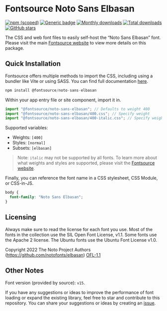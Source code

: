 # Fontsource Noto Sans Elbasan

[![npm (scoped)](https://img.shields.io/npm/v/@fontsource/noto-sans-elbasan?color=brightgreen)](https://www.npmjs.com/package/@fontsource/noto-sans-elbasan) [![Generic badge](https://img.shields.io/badge/fontsource-passing-brightgreen)](https://github.com/fontsource/fontsource) [![Monthly downloads](https://badgen.net/npm/dm/@fontsource/noto-sans-elbasan)](https://github.com/fontsource/fontsource) [![Total downloads](https://badgen.net/npm/dt/@fontsource/noto-sans-elbasan)](https://github.com/fontsource/fontsource) [![GitHub stars](https://img.shields.io/github/stars/fontsource/fontsource.svg?style=social&label=Star)](https://github.com/fontsource/fontsource/stargazers)

The CSS and web font files to easily self-host the “Noto Sans Elbasan” font. Please visit the main [Fontsource website](https://fontsource.org/fonts/noto-sans-elbasan) to view more details on this package.

## Quick Installation

Fontsource offers multiple methods to import the CSS, including using a bundler like Vite or using SASS. You can find full documentation [here](https://fontsource.org/docs/getting-started/introduction).

```javascript
npm install @fontsource/noto-sans-elbasan
```

Within your app entry file or site component, import it in.

```javascript
import "@fontsource/noto-sans-elbasan"; // Defaults to weight 400
import "@fontsource/noto-sans-elbasan/400.css"; // Specify weight
import "@fontsource/noto-sans-elbasan/400-italic.css"; // Specify weight and style
```

Supported variables:
- Weights: `[400]`
- Styles: `[normal]`
- Subsets: `[elbasan]`

> Note: `italic` may not be supported by all fonts. To learn more about what weights and styles are supported, please visit the [Fontsource website](https://fontsource.org/fonts/noto-sans-elbasan).

Finally, you can reference the font name in a CSS stylesheet, CSS Module, or CSS-in-JS.

```css
body {
  font-family: "Noto Sans Elbasan";
}
```

## Licensing
Always make sure to read the license for each font you use. Most of the fonts in the collection use the SIL Open Font License, v1.1. Some fonts use the Apache 2 license. The Ubuntu fonts use the Ubuntu Font License v1.0.

Copyright 2022 The Noto Project Authors (https://github.com/notofonts/elbasan)
[OFL-1.1](http://scripts.sil.org/OFL)

## Other Notes
Font version (provided by source): `v15`.

If you have any suggestions or ideas to improve the performance of font loading or expand the existing library, feel free to star and contribute to this repository. You can share your suggestions or ideas by creating an [issue](https://github.com/fontsource/fontsource/issues).